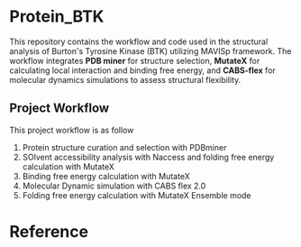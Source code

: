 # Protein_BTK
This repository contains the workflow and code used in the structural analysis of Burton's Tyrosine Kinase (BTK) utilizing MAVISp framework. The workflow integrates **PDB miner** for structure selection, **MutateX** for calculating local interaction and binding free energy, and **CABS-flex** for molecular dynamics simulations to assess structural flexibility. 

## Project Workflow
This project workflow is as follow
1. Protein structure curation and selection with PDBminer
2. SOlvent accessibility analysis with Naccess and folding free energy calculation with MutateX
3. Binding free energy calculation with MutateX
4. Molecular Dynamic simulation with CABS flex 2.0
5. Folding free energy calculation with MutateX Ensemble mode
   
# Reference


